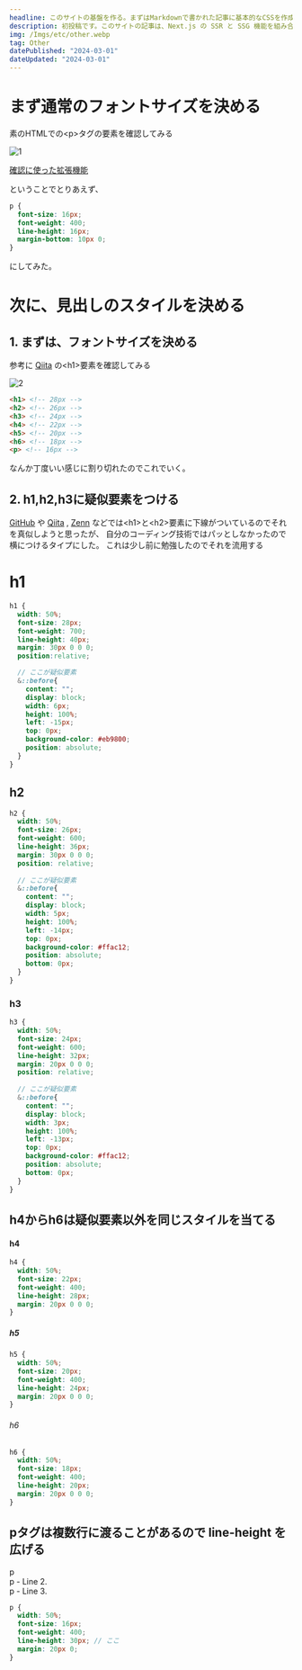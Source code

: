 ```yaml
---
headline: このサイトの基盤を作る。まずはMarkdownで書かれた記事に基本的なCSSを作成してみる。
description: 初投稿です。このサイトの記事は、Next.js の SSR と SSG 機能を組み合わせて、Markdown形式のブログ記事をHTMLに変換し、HTML ページとしてレンダリングしています。まずは、基本的なCSSを構成したので、それを書き留めたいと思います。
img: /Imgs/etc/other.webp
tag: Other
datePublished: "2024-03-01"
dateUpdated: "2024-03-01"
---
```


# まず通常のフォントサイズを決める

素のHTMLでの\<p>タグの要素を確認してみる
<div className="span">

  ![1](https://yocci7.vercel.app/_next/image?url=%2FImgs%2FContent%2F01%2F01.png&w=640&q=75)
  
  [確認に使った拡張機能](https://chromewebstore.google.com/detail/whatfont/jabopobgcpjmedljpbcaablpmlmfcogm?hl=ja)

</div>

ということでとりあえず、
```scss
p {
  font-size: 16px;
  font-weight: 400;
  line-height: 16px;
  margin-bottom: 10px 0;
}
```
にしてみた。

# 次に、見出しのスタイルを決める

## 1. まずは、フォントサイズを決める

参考に [Qiita](https://qiita.com) の\<h1>要素を確認してみる


![2](https://yocci7.vercel.app/_next/image?url=%2FImgs%2FContent%2F01%2F02.png&w=384&q=75)

```html
<h1> <!-- 28px -->
<h2> <!-- 26px -->
<h3> <!-- 24px -->
<h4> <!-- 22px -->
<h5> <!-- 20px -->
<h6> <!-- 18px -->
<p> <!-- 16px -->
```

なんか丁度いい感じに割り切れたのでこれでいく。

## 2. h1,h2,h3に疑似要素をつける

[GitHub](https://github.com) や [Qiita](https://github.com) , [Zenn](https://github.com) などでは\<h1>と\<h2>要素に下線がついているのでそれを真似しようと思ったが、
自分のコーディング技術ではパッとしなかったので横につけるタイプにした。
これは少し前に勉強したのでそれを流用する

# h1
```scss
h1 {
  width: 50%;
  font-size: 28px;
  font-weight: 700;
  line-height: 40px;
  margin: 30px 0 0 0;
  position:relative;

  // ここが疑似要素
  &::before{
    content: "";
    display: block;
    width: 6px;
    height: 100%;
    left: -15px;
    top: 0px;
    background-color: #eb9800;
    position: absolute;
  }
}
```
## h2
```scss
h2 {
  width: 50%;
  font-size: 26px;
  font-weight: 600;
  line-height: 36px;
  margin: 30px 0 0 0;
  position: relative;
  
  // ここが疑似要素
  &::before{
    content: "";
    display: block;
    width: 5px;
    height: 100%;
    left: -14px;
    top: 0px;
    background-color: #ffac12;
    position: absolute;
    bottom: 0px;
  }
}
```
### h3
```scss
h3 {
  width: 50%;
  font-size: 24px;
  font-weight: 600;
  line-height: 32px;
  margin: 20px 0 0 0;
  position: relative;
  
  // ここが疑似要素
  &::before{
    content: "";
    display: block;
    width: 3px;
    height: 100%;
    left: -13px;
    top: 0px;
    background-color: #ffac12;
    position: absolute;
    bottom: 0px;
  }
}
```

## h4からh6は疑似要素以外を同じスタイルを当てる
#### h4
```scss
h4 {
  width: 50%;
  font-size: 22px;
  font-weight: 400;
  line-height: 28px;
  margin: 20px 0 0 0;
}
```
##### h5
```scss
h5 {
  width: 50%;
  font-size: 20px;
  font-weight: 400;
  line-height: 24px;
  margin: 20px 0 0 0;
}
```
###### h6
```scss
h6 {
  width: 50%;
  font-size: 18px;
  font-weight: 400;
  line-height: 20px;
  margin: 20px 0 0 0;
}
```

## pタグは複数行に渡ることがあるので line-height を広げる
p  
p - Line 2.  
p - Line 3.
```scss
p {
  width: 50%;
  font-size: 16px;
  font-weight: 400;
  line-height: 30px; // ここ
  margin: 20px 0;
}
```
